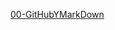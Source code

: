 [00-GitHubYMarkDown](https://github.com/cosmincostea21/PortfolioMariusCosminCostea-2DAW/blob/main/UD1-GitHub-y-MarkDown/Ejercicios/00-GitHubYMarkDown/GitHubYMarkDown.md)
